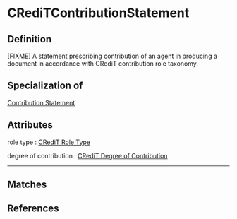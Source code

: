 # CRediTContributionStatement

## Definition
[FIXME] A statement prescribing contribution of an agent in producing a document in accordance with CRediT contribution role taxonomy.

## Specialization of
[Contribution Statement](https://github.com/EuroCRIS/CERIF-Core/blob/main/entities/Contribution_Statement.md)

## Attributes
role type : [CRediT Role Type](../datatypes/CRediT_Role_Type.md)

degree of contribution : [CRediT Degree of Contribution](../datatypes/CRediT_Degree_of_Contribution.md)

---

## Matches


## References